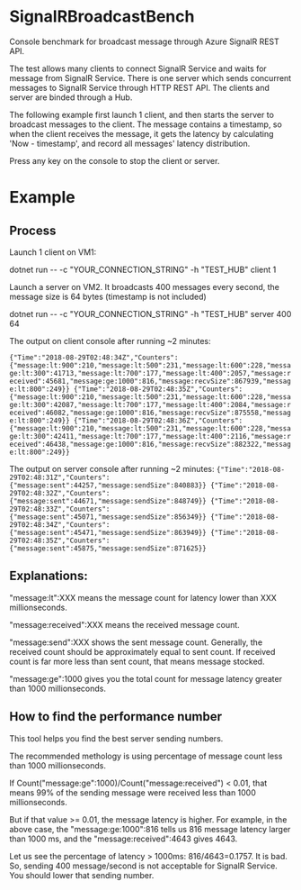 # SignalRBroadcastBench
Console benchmark for broadcast message through Azure SignalR REST API.

The test allows many clients to connect SignalR Service and waits for message from SignalR Service. There is one server which sends concurrent messages to SignalR Service through HTTP REST API. The clients and server are binded through a Hub.

The following example first launch 1 client, and then starts the server to broadcast messages to the client. The message contains a timestamp, so when the client receives the message, it gets the latency by calculating 'Now - timestamp', and record all messages' latency distribution.

Press any key on the console to stop the client or server.

# Example

## Process

Launch 1 client on VM1:

dotnet run -- -c "YOUR_CONNECTION_STRING" -h "TEST_HUB" client 1

Launch a server on VM2. It broadcasts 400 messages every second, the message size is 64 bytes (timestamp is not included)

dotnet run -- -c "YOUR_CONNECTION_STRING" -h "TEST_HUB" server 400 64 

The output on client console after running ~2 minutes:

`
{"Time":"2018-08-29T02:48:34Z","Counters":{"message:lt:900":210,"message:lt:500":231,"message:lt:600":228,"message:lt:300":41713,"message:lt:700":177,"message:lt:400":2057,"message:received":45681,"message:ge:1000":816,"message:recvSize":867939,"message:lt:800":249}}
{"Time":"2018-08-29T02:48:35Z","Counters":{"message:lt:900":210,"message:lt:500":231,"message:lt:600":228,"message:lt:300":42087,"message:lt:700":177,"message:lt:400":2084,"message:received":46082,"message:ge:1000":816,"message:recvSize":875558,"message:lt:800":249}}
{"Time":"2018-08-29T02:48:36Z","Counters":{"message:lt:900":210,"message:lt:500":231,"message:lt:600":228,"message:lt:300":42411,"message:lt:700":177,"message:lt:400":2116,"message:received":46438,"message:ge:1000":816,"message:recvSize":882322,"message:lt:800":249}}
`

The output on server console after running ~2 minutes:
`
{"Time":"2018-08-29T02:48:31Z","Counters":{"message:sent":44257,"message:sendSize":840883}}
{"Time":"2018-08-29T02:48:32Z","Counters":{"message:sent":44671,"message:sendSize":848749}}
{"Time":"2018-08-29T02:48:33Z","Counters":{"message:sent":45071,"message:sendSize":856349}}
{"Time":"2018-08-29T02:48:34Z","Counters":{"message:sent":45471,"message:sendSize":863949}}
{"Time":"2018-08-29T02:48:35Z","Counters":{"message:sent":45875,"message:sendSize":871625}}
`

## Explanations:

"message:lt":XXX means the message count for latency lower than XXX millionseconds.

"message:received":XXX means the received message count.

"message:send":XXX shows the sent message count. Generally, the received count should be approximately equal to sent count. If received count is far more less than sent count, that means message stocked.

"message:ge":1000 gives you the total count for message latency greater than 1000 millionseconds.

## How to find the performance number

This tool helps you find the best server sending numbers.

The recommended methology is using percentage of message count less than 1000 millionseconds.

If Count("message:ge":1000)/Count("message:received") < 0.01, that means 99% of the sending message were received less than 1000 millionseconds.

But if that value >= 0.01, the message latency is higher. For example, in the above case, the "message:ge:1000":816 tells us 816 message latency larger than 1000 ms, and the "message:received":4643 gives 4643.

Let us see the percentage of latency > 1000ms: 816/4643=0.1757. It is bad. So, sending 400 message/second is not acceptable for SignalR Service. You should lower that sending number.
